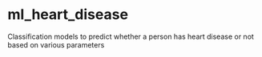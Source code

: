 # ml_heart_disease
Classification models to predict whether a person has heart disease or not based on various parameters
